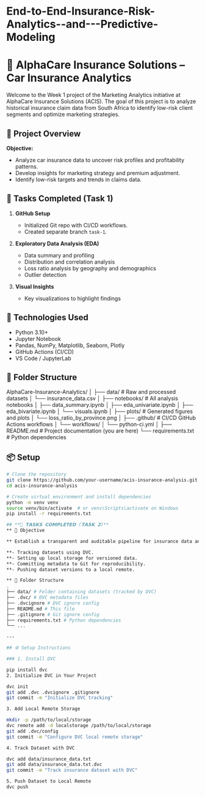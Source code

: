 # End-to-End-Insurance-Risk-Analytics--and---Predictive-Modeling
# 🚗 AlphaCare Insurance Solutions – Car Insurance Analytics

Welcome to the Week 1 project of the Marketing Analytics initiative at AlphaCare Insurance Solutions (ACIS). The goal of this project is to analyze historical insurance claim data from South Africa to identify low-risk client segments and optimize marketing strategies.

## 📁 Project Overview

**Objective:**  
- Analyze car insurance data to uncover risk profiles and profitability patterns.
- Develop insights for marketing strategy and premium adjustment.
- Identify low-risk targets and trends in claims data.

## 📌 Tasks Completed (Task 1)

1. **GitHub Setup**
   - Initialized Git repo with CI/CD workflows.
   - Created separate branch `task-1`.

2. **Exploratory Data Analysis (EDA)**
   - Data summary and profiling
   - Distribution and correlation analysis
   - Loss ratio analysis by geography and demographics
   - Outlier detection

3. **Visual Insights**
   - Key visualizations to highlight findings

## 🔧 Technologies Used

- Python 3.10+
- Jupyter Notebook
- Pandas, NumPy, Matplotlib, Seaborn, Plotly
- GitHub Actions (CI/CD)
- VS Code / JupyterLab

## 📂 Folder Structure

AlphaCare-Insurance-Analytics/
│
├── data/ # Raw and processed datasets
│ └── insurance_data.csv
│
├── notebooks/ # All analysis notebooks
│ ├── data_summary.ipynb
│ ├── eda_univariate.ipynb
│ ├── eda_bivariate.ipynb
│ └── visuals.ipynb
│
├── plots/ # Generated figures and plots
│ └── loss_ratio_by_province.png
│
├── .github/ # CI/CD GitHub Actions workflows
│ └── workflows/
│ └── python-ci.yml
│
├── README.md # Project documentation (you are here)
└── requirements.txt # Python dependencies



## 📦 Setup

```bash
# Clone the repository
git clone https://github.com/your-username/acis-insurance-analysis.git
cd acis-insurance-analysis

# Create virtual environment and install dependencies
python -m venv venv
source venv/bin/activate  # or venv\Scripts\activate on Windows
pip install -r requirements.txt

## **📌 𝗧𝗔𝗦𝗞𝗦 𝗖𝗢𝗠𝗣𝗟𝗘𝗧𝗘𝗗 (𝗧𝗔𝗦𝗞 𝟮)**
** 🧾 Objective

** Establish a transparent and auditable pipeline for insurance data analysis by:

**- Tracking datasets using DVC.
**- Setting up local storage for versioned data.
**- Committing metadata to Git for reproducibility.
**- Pushing dataset versions to a local remote. 

** 📁 Folder Structure
.
├── data/ # Folder containing datasets (tracked by DVC)
├── .dvc/ # DVC metadata files
├── .dvcignore # DVC ignore config
├── README.md # This file
├── .gitignore # Git ignore config
├── requirements.txt # Python dependencies
└── ...

---

## ⚙️ Setup Instructions

### 1. Install DVC

pip install dvc
2. Initialize DVC in Your Project

dvc init
git add .dvc .dvcignore .gitignore
git commit -m "Initialize DVC tracking"

3. Add Local Remote Storage

mkdir -p /path/to/local/storage
dvc remote add -d localstorage /path/to/local/storage
git add .dvc/config
git commit -m "Configure DVC local remote storage"

4. Track Dataset with DVC

dvc add data/insurance_data.txt
git add data/insurance_data.txt.dvc
git commit -m "Track insurance dataset with DVC"

5. Push Dataset to Local Remote
dvc push
